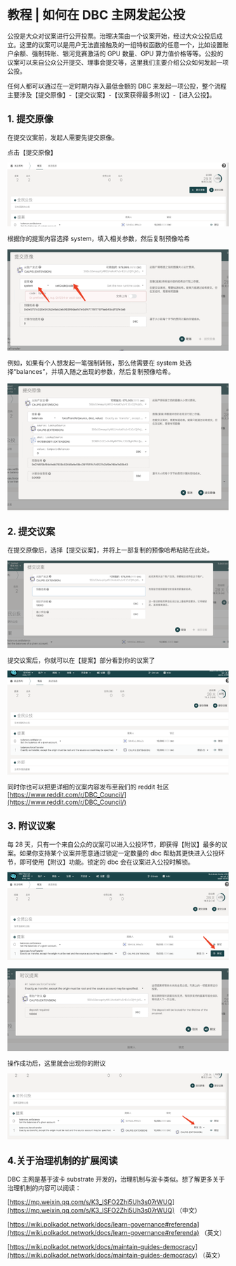 # 教程 | 如何在 DBC 主网发起公投

公投是大众对议案进行公开投票。治理决策由一个议案开始，经过大众公投后成立。这里的议案可以是用户无法直接触及的一组特权函数的任意一个，比如设置账户余额、强制转账、银河竞赛激活的 GPU 数量、GPU 算力值价格等等。公投的议案可以来自公众公开提交、理事会提交等，这里我们主要介绍公众如何发起一项公投。

任何人都可以通过在一定时期内存入最低金额的 DBC 来发起一项公投，整个流程主要涉及【提交原像】-【提交议案】-【议案获得最多附议】-【进入公投】。

## 1. 提交原像

在提交议案前，发起人需要先提交原像。

点击【提交原像】

![](./assets/proposing-referenda.assets/1.png)

根据你的提案内容选择 system，填入相关参数，然后复制预像哈希

![](./assets/proposing-referenda.assets/2.png)

例如，如果有个人想发起一笔强制转账，那么他需要在 system 处选择“balances”，并填入随之出现的参数，然后复制预像哈希。

![](./assets/proposing-referenda.assets/3.png)

## 2. 提交议案

在提交原像后，选择【提交议案】，并将上一部复制的预像哈希粘贴在此处。

![](./assets/proposing-referenda.assets/4.png)

提交议案后，你就可以在【提案】部分看到你的议案了

![](./assets/proposing-referenda.assets/5.png)

同时你也可以把更详细的议案内容发布至我们的 reddit 社区 [https://www.reddit.com/r/DBC_Council/](https://www.reddit.com/r/DBC_Council/)

## 3. 附议议案

每 28 天，只有一个来自公众的议案可以进入公投环节，即获得【附议】最多的议案。如果你支持某个议案并愿意通过锁定一定数量的 dbc 帮助其更快进入公投环节，即可使用【附议】功能。锁定的 dbc 会在议案进入公投时解锁。

![](./assets/proposing-referenda.assets/6.png)

![](./assets/proposing-referenda.assets/7.png)

操作成功后，这里就会出现你的附议

![](./assets/proposing-referenda.assets/8.png)

## 4.关于治理机制的扩展阅读

DBC 主网是基于波卡 substrate 开发的，治理机制与波卡类似。想了解更多关于治理机制的内容可以阅读：

[https://mp.weixin.qq.com/s/K3_ISFO2Zhi5Uh3s07rWUQ](https://mp.weixin.qq.com/s/K3_ISFO2Zhi5Uh3s07rWUQ) （中文）

[https://wiki.polkadot.network/docs/learn-governance#referenda](https://wiki.polkadot.network/docs/learn-governance#referenda) （英文）

[https://wiki.polkadot.network/docs/maintain-guides-democracy](https://wiki.polkadot.network/docs/maintain-guides-democracy) （英文）
